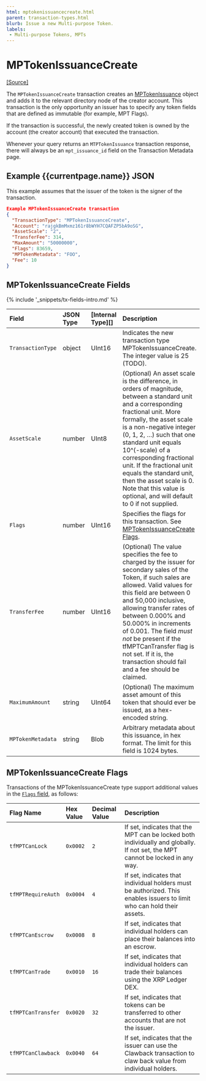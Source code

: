 ```yaml
---
html: mptokenissuancecreate.html
parent: transaction-types.html
blurb: Issue a new Multi-purpose Token.
labels:
 - Multi-purpose Tokens, MPTs
---
```


# MPTokenIssuanceCreate
[[Source]](https://github.com/XRPLF/rippled/blob/master/src/ripple/app/tx/impl/MPTokenIssuanceCreate.cpp "Source")

The `MPTokenIssuanceCreate` transaction creates an [MPTokenIssuance](mptokenissuance.html) object and adds it to the relevant directory node of the creator account. This transaction is the only opportunity an issuer has to specify any token fields that are defined as immutable (for example, MPT Flags).

If the transaction is successful, the newly created token is owned by the account (the creator account) that executed the transaction.

Whenever your query returns an `MTPTokenIssuance` transaction response, there will always be an `mpt_issuance_id` field on the Transaction Metadata page.

## Example {{currentpage.name}} JSON

This example assumes that the issuer of the token is the signer of the transaction.

```json
Example MPTokenIssuanceCreate transaction
{
  "TransactionType": "MPTokenIssuanceCreate",
  "Account": "rajgkBmMxmz161r8bWYH7CQAFZP5bA9oSG",
  "AssetScale": "2",
  "TransferFee": 314,
  "MaxAmount": "50000000",
  "Flags": 83659,
  "MPTokenMetadata": "FOO",
  "Fee": 10
}
```

## MPTokenIssuanceCreate Fields

{% include '_snippets/tx-fields-intro.md' %}

| Field           | JSON Type           | [Internal Type][] | Description        |
|:----------------|:--------------------|:------------------|:-------------------|
| `TransactionType` | object              | UInt16            | Indicates the new transaction type MPTokenIssuanceCreate. The integer value is 25 (TODO). |
| `AssetScale`      | number              | UInt8             | (Optional) An asset scale is the difference, in orders of magnitude, between a standard unit and a corresponding fractional unit. More formally, the asset scale is a non-negative integer (0, 1, 2, …) such that one standard unit equals 10^(-scale) of a corresponding fractional unit. If the fractional unit equals the standard unit, then the asset scale is 0. Note that this value is optional, and will default to 0 if not supplied. |
| `Flags`           | number              | UInt16            | Specifies the flags for this transaction. See [MPTokenIssuanceCreate Flags](#mptokenissuancecreate-flags). |
| `TransferFee`      | number             | UInt16            | (Optional) The value specifies the fee to charged by the issuer for secondary sales of the Token, if such sales are allowed. Valid values for this field are between 0 and 50,000 inclusive, allowing transfer rates of between 0.000% and 50.000% in increments of 0.001. The field _must not_ be present if the tfMPTCanTransfer flag is not set. If it is, the transaction should fail and a fee should be claimed. |
| `MaximumAmount`   | string              | UInt64            | (Optional) The maximum asset amount of this token that should ever be issued, as a hex-encoded string. |
| `MPTokenMetadata` | string              | Blob              | Arbitrary metadata about this issuance, in hex format. The limit for this field is 1024 bytes. |

## MPTokenIssuanceCreate Flags

Transactions of the MPTokenIssuanceCreate type support additional values in the [`Flags` field](transaction-common-fields.html#flags-field), as follows:

| Flag Name          | Hex Value    | Decimal Value | Description                   |
|:-------------------|:-------------|:--------------|:------------------------------|
| `tfMPTCanLock`     | `0x0002`     | `2`           | If set, indicates that the MPT can be locked both individually and globally. If not set, the MPT cannot be locked in any way. |
| `tfMPTRequireAuth` | `0x0004`     | `4`           | If set, indicates that individual holders must be authorized. This enables issuers to limit who can hold their assets. |
| `tfMPTCanEscrow`   | `0x0008`     | `8`           | If set, indicates that individual holders can place their balances into an escrow. |
| `tfMPTCanTrade`    | `0x0010`     | `16`          | If set, indicates that individual holders can trade their balances using the XRP Ledger DEX. |
| `tfMPTCanTransfer` | `0x0020`     | `32`          | If set, indicates that tokens can be transferred to other accounts that are not the issuer. |
| `tfMPTCanClawback` | `0x0040`     | `64`          | If set, indicates that the issuer can use the Clawback transaction to claw back value from individual holders. |

